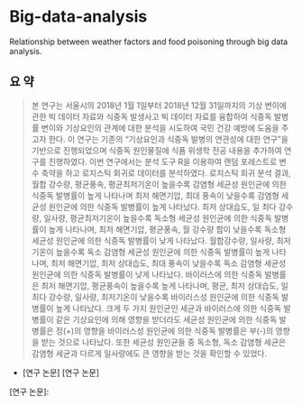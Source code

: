 # Big-data-analysis
Relationship between weather factors and food poisoning through big data analysis.


## 요 약

> 본 연구는 서울시의 2018년 1월 1일부터 2018년 12월 31일까지의 기상 변이에 관한 빅 데이터 자료와 식중독 발생사고 빅 데이터 자료를 융합하여 식중독 발병률 변이와 기상요인의 관계에 대한 분석을 시도하여 국민 건강 예방에 도움을 주고자 한다. 이 연구는 기존의 “기상요인과 식중독 발병의 연관성에 대한 연구”을 기반으로 진행되었으며 식중독 원인물질에 식품 위생학 전공 내용을 추가하여 연구를 진행하였다. 이번 연구에서는 분석 도구 R을 이용하여 랜덤 포레스트로 변수 축약을 하고 로지스틱 회귀로 데이터를 분석하였다. 로지스틱 회귀 분석 결과, 월합 강수량, 평균풍속, 평균최저기온이 높을수록 감염형 세균성 원인균에 의한 식중독 발병률이 높게 나타나며 최저 해면기압, 최대 풍속이 낮을수록 감염형 세균성 원인균에 의한 식중독 발병률이 높게 나타났다. 최저 상대습도, 일 최다 강수량, 일사량, 평균최저기온이 높을수록 독소형 세균성 원인균에 의한 식중독 발병률이 높게 나타나며, 최저 해면기압, 평균풍속, 월 강수량 합이 낮을수록 독소형 세균성 원인균에 의한 식중독 발병률이 낮게 나타났다. 월합강수량, 일사량, 최저기온이 높을수록 독소 감염형 세균성 원인균에 의한 식중독 발병률이 높게 나타나며, 최저 해면기압, 최저 상대습도, 최대 풍속이 낮을수록 독소 감염형 세균성 원인균에 의한 식중독 발병률이 낮게 나타났다. 바이러스에 의한 식중독 발병률은 최저 해면기압, 평균풍속이 높을수록 높게 나타나며, 평균, 최저 상대습도, 일 최다 강수량, 일사량, 최저기온이 낮을수록 바이러스성 원인균에 의한 식중독 발병률이 높게 나타났다. 크게 두 가지 원인균인 세균과 바이러스에 의한 식중독 발병률이 같은 기상요인에 의해 영향을 받더라도 세균성 원인균에 의한 식중독 발병률은 정(+)의 영향을 바이러스성 원인균에 의한 식중독 발병률은 부(-)의 영향을 받는 것으로 나타났다. 또한 세균성 원인균들 중 독소형, 독소 감염형 세균은 감염형 세균과 다르게 일사량에도 큰 영향을 받는 것을 확인할 수 있었다. 

* [연구 논문] [연구 논문]

[연구 논문]: 
